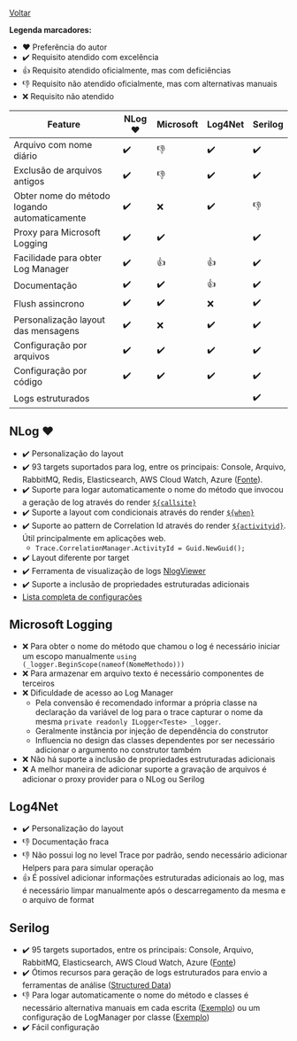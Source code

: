 [Voltar](../README.md)

**Legenda marcadores:**

- :heart: Preferência do autor
- :heavy_check_mark: Requisito atendido com excelência
- :+1: Requisito atendido oficialmente, mas com deficiências
- :-1: Requisito não atendido oficialmente, mas com alternativas manuais
- :x: Requisito não atendido

| Feature                                       | NLog :heart:          | Microsoft             | Log4Net               | Serilog             |
|-----------------------------------------------|-----------------------|-----------------------|-----------------------|---------------------|
| Arquivo com nome diário                       | :heavy_check_mark:    | :-1:                  | :heavy_check_mark:    | :heavy_check_mark:  |
| Exclusão de arquivos antigos                  | :heavy_check_mark:    | :-1:                  | :heavy_check_mark:    | :heavy_check_mark:  |
| Obter nome do método logando automaticamente  | :heavy_check_mark:    | :x:                   | :heavy_check_mark:    | :-1:                |
| Proxy para Microsoft Logging                  | :heavy_check_mark:    | :heavy_check_mark:    |                       | :heavy_check_mark:  |
| Facilidade para obter Log Manager             | :heavy_check_mark:    | :+1:                  | :+1:                  | :heavy_check_mark:  |
| Documentação                                  | :heavy_check_mark:    | :heavy_check_mark:    | :+1:                  | :heavy_check_mark:  |
| Flush assincrono                              | :heavy_check_mark:    | :heavy_check_mark:    | :x:                   | :heavy_check_mark:  |
| Personalização layout das mensagens           | :heavy_check_mark:    | :x:                   | :heavy_check_mark:    | :heavy_check_mark:  |
| Configuração por arquivos                     | :heavy_check_mark:    | :heavy_check_mark:    | :heavy_check_mark:    | :heavy_check_mark:  |
| Configuração por código                       | :heavy_check_mark:    | :heavy_check_mark:    | :heavy_check_mark:    | :heavy_check_mark:  |
| Logs estruturados                             |                       |                       |                       | :heavy_check_mark:  |

## NLog :heart:

- :heavy_check_mark: Personalização do layout
- :heavy_check_mark: 93 targets suportados para log, entre os principais: Console, Arquivo, RabbitMQ, Redis, Elasticsearch, AWS Cloud Watch, Azure ([Fonte](https://nlog-project.org/config/)).
- :heavy_check_mark: Suporte para logar automaticamente o nome do método que invocou a geração de log através do render [`${callsite}`](https://github.com/NLog/NLog/wiki/Callsite-Layout-Renderer)
- :heavy_check_mark: Suporte a layout com condicionais através do render [`${when}`](https://github.com/NLog/NLog/wiki/When-Layout-Renderer)
- :heavy_check_mark: Suporte ao pattern de Correlation Id através do render [`${activityid}`](https://github.com/NLog/NLog/wiki/Trace-Activity-Id-Layout-Renderer). Útil principalmente em aplicações web.
  - ```Trace.CorrelationManager.ActivityId = Guid.NewGuid();```
- :heavy_check_mark: Layout diferente por target
- :heavy_check_mark: Ferramenta de visualização de logs [NlogViewer](https://github.com/dojo90/NLogViewer)
- :heavy_check_mark: Suporte a inclusão de propriedades estruturadas adicionais
- [Lista completa de configurações](https://nlog-project.org/config/?tab=layout-renderers)

## Microsoft Logging

- :x: Para obter o nome do método que chamou o log é necessário iniciar um escopo manualmente ```using (_logger.BeginScope(nameof(NomeMethodo)))```
- :x: Para armazenar em arquivo texto é necessário componentes de terceiros
- :x: Dificuldade de acesso ao Log Manager
  - Pela convensão é recomendado informar a própria classe na declaração da variável de log para o trace capturar o nome da mesma ```private readonly ILogger<Teste> _logger```.
  - Geralmente instância por injeção de dependência do construtor
  - Influencia no design das classes dependentes por ser necessário adicionar o argumento no construtor também
- :x: Não há suporte a inclusão de propriedades estruturadas adicionais
- :x: A melhor maneira de adicionar suporte a gravação de arquivos é adicionar o proxy provider para o NLog ou Serilog

## Log4Net

- :heavy_check_mark: Personalização do layout
- :-1: Documentação fraca
- :-1: Não possui log no level Trace por padrão, sendo necessário adicionar Helpers para para simular operação
- :+1: É possível adicionar informações estruturadas adicionais ao log, mas é necessário limpar manualmente após o descarregamento da mesma e o arquivo de format

## Serilog

- :heavy_check_mark: 95 targets suportados, entre os principais: Console, Arquivo, RabbitMQ, Elasticsearch, AWS Cloud Watch, Azure ([Fonte](https://github.com/serilog/serilog/wiki/Provided-Sinks))
- :heavy_check_mark: Ótimos recursos para geração de logs estruturados para envio a ferramentas de análise ([Structured Data](https://github.com/serilog/serilog/wiki/Structured-Data))
- :-1: Para logar automaticamente o nome do método e classes é necessário alternativa manuais em cada escrita ([Exemplo](https://hovermind.com/serilog/class-name-method-name-and-line-number.html)) ou um configuração de LogManager por classe ([Exemplo](https://benfoster.io/blog/serilog-best-practices/))
- :heavy_check_mark: Fácil configuração